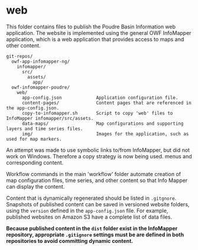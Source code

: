 # web #

This folder contains files to publish the Poudre Basin Information web application.
The website is implemented using the general OWF InfoMapper application,
which is a web application that provides access to maps and other content.

```
git-repos/
  owf-app-infomapper-ng/
    infomapper/
      src/
        assets/
          app/
  owf-infomapper-poudre/
    web/
      app-config.json             Application configuration file.
      content-pages/              Content pages that are referenced in the app-config.json.
      copy-to-infomapper.sh       Script to copy 'web' files to InfoMapper infomapper/src/assets.
      data-maps/                  Map configurations and supporting layers and time series files.
      img/                        Images for the application, such as used for map markers.
```

An attempt was made to use symbolic links to/from InfoMapper, but did not work on Windows.
Therefore a copy strategy is now being used.
menus and corresponding content.

Workflow commands in the main 'workflow' folder automate creation of map configuration files,
time series, and other content so that Info Mapper can display the content.

Content that is dynamically regenerated should be listed in `.gitgnore`.
Snapshots of published content can be saved in versioned website folders,
using the `version` defined in the `app-config.json` file.
For example, published websites on Amazon S3 have a complete list of data files.

**Because published content in the `dist` folder exist in the InfoMapper repository,
appropriate `.gitignore` settings must be are defined in both repositories to avoid committing dynamic content.**
